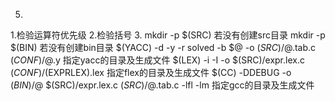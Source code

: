 5.

1.检验运算符优先级
2.检验括号
3.
mkdir -p $(SRC) 若没有创建src目录
mkdir -p $(BIN) 若没有创建bin目录
$(YACC) -d -y -r solved -b $@ -o $(SRC)/$@.tab.c $(CONF)/$@.y	指定yacc的目录及生成文件
$(LEX) -i -I -o $(SRC)/expr.lex.c $(CONF)/$(EXPRLEX).lex 指定flex的目录及生成文件
$(CC) -DDEBUG -o $(BIN)/$@ $(SRC)/expr.lex.c $(SRC)/$@.tab.c -lfl -lm 指定gcc的目录及生成文件